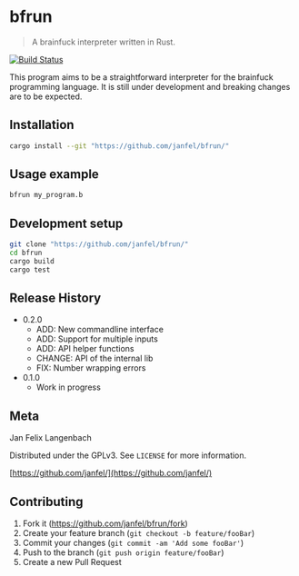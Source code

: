 # bfrun

> A brainfuck interpreter written in Rust.

[![Build Status](https://travis-ci.com/Janfel/bfrun.svg?branch=master)](https://travis-ci.com/Janfel/bfrun)

This program aims to be a straightforward interpreter for the brainfuck programming language. It is still under development and breaking changes are to be expected.

## Installation

```sh
cargo install --git "https://github.com/janfel/bfrun/"
```

## Usage example

```sh
bfrun my_program.b
```

## Development setup

```sh
git clone "https://github.com/janfel/bfrun/"
cd bfrun
cargo build
cargo test
```

## Release History

* 0.2.0
  * ADD: New commandline interface
  * ADD: Support for multiple inputs
  * ADD: API helper functions
  * CHANGE: API of the internal lib
  * FIX: Number wrapping errors
* 0.1.0
  * Work in progress

## Meta

Jan Felix Langenbach

Distributed under the GPLv3. See ``LICENSE`` for more information.

[https://github.com/janfel/](https://github.com/janfel/)

## Contributing

1. Fork it (<https://github.com/janfel/bfrun/fork>)
2. Create your feature branch (`git checkout -b feature/fooBar`)
3. Commit your changes (`git commit -am 'Add some fooBar'`)
4. Push to the branch (`git push origin feature/fooBar`)
5. Create a new Pull Request
